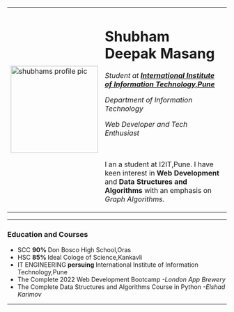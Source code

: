 <!DOCTYPE html>
<html lang="en" dir="ltr">
  <head>
    <meta charset="utf-8" />
   <!-- <title>Shubham's personal website</title> -->
  </head>
  <body>
    <table cellspacing="20">
      <tr>
        <td><img src="IMG20220412122105-modified.png" alt="shubhams profile pic" width="200px"></td>
        <td><h1>Shubham Deepak Masang</h1>
          <p><em>Student at <strong> <a href="https://www.isquareit.edu.in/"> International Institute of Information Technology,Pune </a></strong></em></p>
          <p><em>Department of Information Technology</em></p>
          <p><em>Web Developer and Tech Enthusiast</em></p>
          <br>
          <p>I an a student at I2IT,Pune. I have keen interest in <strong> Web Development</strong> and<strong> Data Structures and Algorithms </strong> with an emphasis on <em>Graph Algorithms. </em>  </p>
        </td>
      </tr>
    </table>
    <hr size="2" noshade="">
    <h3>Education and Courses</h3>
    <ul>
      <li>SCC     <strong> 90% </strong>  Don Bosco High School,Oras</li>
      <li>HSC   <strong> 85% </strong>  Ideal Cologe of Science,Kankavli</li>
      <li>IT ENGINEERING    <strong> persuing </strong>  International Institute of Information Technology,Pune </li>
      <li>The Complete 2022 Web Development Bootcamp <em> -London App Brewery</em></li>
      <li> The Complete Data Structures and Algorithms Course in Python <em> -Elshad Karimov </em> </li>
    </ul>
    <hr size="2" noshade="">
   
  
    

  </body>
</html>
